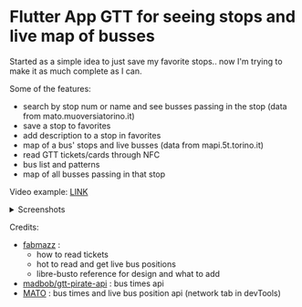 # Flutter App GTT for seeing stops and live map of busses

Started as a simple idea to just save my favorite stops.. now I'm trying to make it as much complete as I can.

Some of the features: 
- search by stop num or name and see busses passing in the stop (data from mato.muoversiatorino.it)
- save a stop to favorites
- add description to a stop in favorites
- map of a bus' stops and live busses (data from mapi.5t.torino.it)
- read GTT tickets/cards through NFC
- bus list and patterns
- map of all busses passing in that stop

Video example: [LINK](https://drive.google.com/file/d/1FVkPeRsf-s0bkqW8WVDdeUlNkUEHDkaZ/view?usp=drive_link)

<details>
<summary>Screenshots</summary>

| Screenshot 1 | Screenshot 2 | Screenshot 3 | Screenshot 4 | 
|--------------|--------------|--------------|--------------|
| ![Screenshot 1](https://drive.google.com/u/0/uc?id=1bGDpB91XDAopNvX19mBFLJ9ydiQsGc9M) | ![Screenshot 2](https://drive.google.com/u/0/uc?id=1bftxp1xhRIBsZdT-6pV8OQt0n-X_JQIf) | ![Screenshot 3](https://drive.google.com/u/0/uc?id=1AZY5cwjSrJPlR_HKULVPeVbjPjlm5cs_) | ![Screenshot 4](https://drive.google.com/u/0/uc?id=1NXkbKrJewlALQhAQ7_a_EkxEvRFEqkP4) |

</details>

Credits: 
- [fabmazz](https://github.com/fabmazz) :
    - how to read tickets
    - hot to read and get live bus positions
    - libre-busto reference for design and what to add
- [madbob/gtt-pirate-api](https://github.com/madbob/gtt-pirate-api) : bus times api
- [MATO](https://mato.muoversiatorino.it/) : bus times and live bus position api (network tab in devTools)
